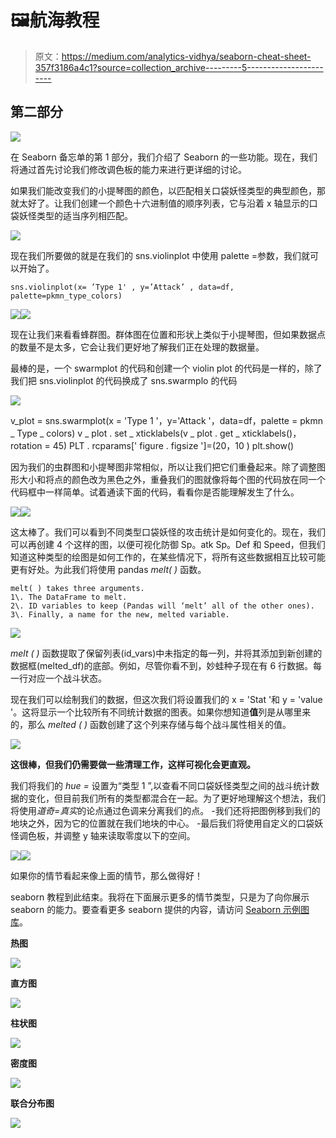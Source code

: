 # 🖼航海教程

> 原文：<https://medium.com/analytics-vidhya/seaborn-cheat-sheet-357f3186a4c1?source=collection_archive---------5----------------------->

## 第二部分

![](img/05c2b1bc16b5265973e1740690e415bf.png)

在 Seaborn 备忘单的第 1 部分，我们介绍了 Seaborn 的一些功能。现在，我们将通过首先讨论我们修改调色板的能力来进行更详细的讨论。

如果我们能改变我们的小提琴图的颜色，以匹配相关口袋妖怪类型的典型颜色，那就太好了。让我们创建一个颜色十六进制值的顺序列表，它与沿着 x 轴显示的口袋妖怪类型的适当序列相匹配。

![](img/fe19dce98ab56e0bbe5d264cb81edc2d.png)

现在我们所要做的就是在我们的 sns.violinplot 中使用 palette =参数，我们就可以开始了。

```
sns.violinplot(x= ’Type 1' , y=’Attack’ , data=df, palette=pkmn_type_colors)
```

![](img/eb1624edb1ed7bf75dbdd1623138c997.png)![](img/57696b3511fbae5373d0a0516ef29771.png)

现在让我们来看看蜂群图。群体图在位置和形状上类似于小提琴图，但如果数据点的数量不是太多，它会让我们更好地了解我们正在处理的数据量。

最棒的是，一个 swarmplot 的代码和创建一个 violin plot 的代码是一样的，除了我们把 sns.violinplot 的代码换成了 sns.swarmplo 的代码

![](img/c512b6ef411a969cb989a48bb2a524f5.png)

v_plot = sns.swarmplot(x = 'Type 1 '，y='Attack '，data=df，palette = pkmn _ Type _ colors)
v _ plot . set _ xticklabels(v _ plot . get _ xticklabels()，rotation = 45)
PLT . rcparams[' figure . figsize ']=(20，10 )
plt.show()

因为我们的虫群图和小提琴图非常相似，所以让我们把它们重叠起来。除了调整图形大小和将点的颜色改为黑色之外，重叠我们的图就像将每个图的代码放在同一个代码框中一样简单。试着通读下面的代码，看看你是否能理解发生了什么。

![](img/cc6ce1d19b9b4bcaa7d07f223e3d3107.png)![](img/73dea976150fb931bdc08832773f3046.png)

这太棒了。我们可以看到不同类型口袋妖怪的攻击统计是如何变化的。现在，我们可以再创建 4 个这样的图，以便可视化防御 Sp。atk Sp。Def 和 Speed，但我们知道这种类型的绘图是如何工作的，在某些情况下，将所有这些数据相互比较可能更有好处。为此我们将使用 pandas *melt( )* 函数。

```
melt( ) takes three arguments.
1\. The DataFrame to melt.
2\. ID variables to keep (Pandas will ‘melt’ all of the other ones).
3\. Finally, a name for the new, melted variable.
```

![](img/ee36527b7fe1092bc3a0eae17384c15b.png)

*melt ( )* 函数提取了保留列表(id_vars)中未指定的每一列，并将其添加到新创建的数据框(melted_df)的底部。例如，尽管你看不到，妙蛙种子现在有 6 行数据。每一行对应一个战斗状态。

现在我们可以绘制我们的数据，但这次我们将设置我们的 x = 'Stat '和 y = 'value '。这将显示一个比较所有不同统计数据的图表。如果你想知道**值**列是从哪里来的，那么 *melted ( )* 函数创建了这个列来存储与每个战斗属性相关的值。

![](img/736a98fc765c82b168075617c5abbde9.png)

**这很棒，但我们仍需要做一些清理工作，这样可视化会更直观。**

我们将我们的 *hue =* 设置为“类型 1 ”,以查看不同口袋妖怪类型之间的战斗统计数据的变化，但目前我们所有的类型都混合在一起。为了更好地理解这个想法，我们将使用*道奇=真实*的论点通过色调来分离我们的点。
-我们还将把图例移到我们的地块之外，因为它的位置就在我们地块的中心。
-最后我们将使用自定义的口袋妖怪调色板，并调整 y 轴来读取零度以下的空间。

![](img/07a45ce801a41961b97b4f4ce741eeaf.png)![](img/c3ecbbd9fa86576d5343291b33f28f47.png)

如果你的情节看起来像上面的情节，那么做得好！

seaborn 教程到此结束。我将在下面展示更多的情节类型，只是为了向你展示 seaborn 的能力。要查看更多 seaborn 提供的内容，请访问 [Seaborn 示例图库](https://seaborn.pydata.org/examples/index.html)。

**热图**

![](img/de8ec3c7ec662cd5ca9b1829118dd145.png)

**直方图**

![](img/0f6e648075c1ec468a8074a96e0de9c7.png)

**柱状图**

![](img/d1965b6e3fed86f02642212a478a7f54.png)

**密度图**

![](img/41b635e2dfc56cdd8797df2de0f5c897.png)

**联合分布图**

![](img/9ca6df8767d767a848bef62bc3ddb5b6.png)